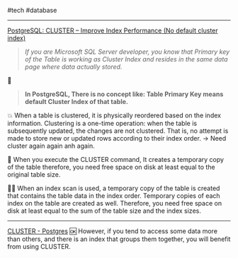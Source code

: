 #tech #database 

---
[PostgreSQL: CLUSTER – Improve Index Performance (No default cluster index)](https://www.dbrnd.com/2016/12/postgresql-cluster-improve-index-performance-no-default-cluster-index-explicit-lock-physical-order-data/)

> _If you are Microsoft SQL Server developer, you know that Primary key of the Table is working as Cluster Index and resides in the same data page where data actually stored._

🚫 
> **In PostgreSQL, There is no concept like: Table Primary Key means default Cluster Index of that table.**


💥
When a table is clustered, it is physically reordered based on the index information. Clustering is a one-time operation: when the table is subsequently updated, the changes are not clustered. That is, no attempt is made to store new or updated rows according to their index order. -> Need cluster again again anh again.


🚀
When you execute the CLUSTER command, It creates a temporary copy of the table therefore, you need free space on disk at least equal to the original table size.


👨‍🚀
When an index scan is used, a temporary copy of the table is created that contains the table data in the index order. Temporary copies of each index on the table are created as well. Therefore, you need free space on disk at least equal to the sum of the table size and the index sizes.


---
[CLUSTER - Postgres](https://www.postgresql.org/docs/current/sql-cluster.html)
🆗
However, if you tend to access some data more than others, and there is an index that groups them together, you will benefit from using CLUSTER.